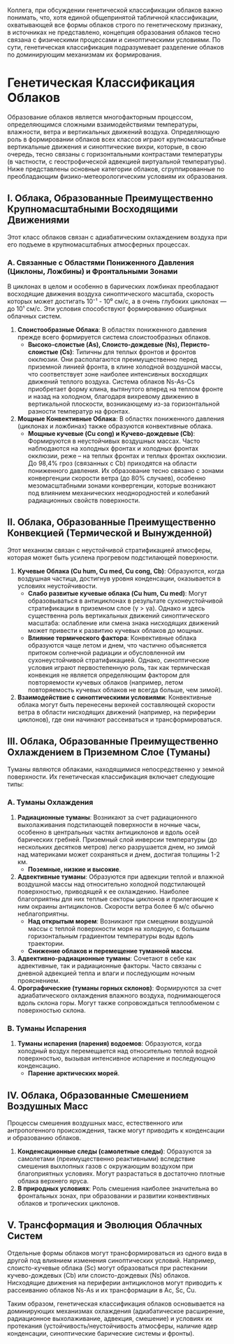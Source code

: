 Коллега, при обсуждении генетической классификации облаков важно понимать, что, хотя единой общепринятой табличной классификации, охватывающей все формы облаков строго по генетическому признаку, в источниках не представлено, концепция образования облаков тесно связана с физическими процессами и синоптическими условиями. По сути, генетическая классификация подразумевает разделение облаков по доминирующим механизмам их формирования.

# Генетическая Классификация Облаков

Образование облаков является многофакторным процессом, определяющимся сложными взаимодействиями температуры, влажности, ветра и вертикальных движений воздуха. Определяющую роль в формировании облаков всех классов играют крупномасштабные вертикальные движения и синоптические вихри, которые, в свою очередь, тесно связаны с горизонтальными контрастами температуры (в частности, с геострофической адвекцией виртуальной температуры). Ниже представлены основные категории облаков, сгруппированные по преобладающим физико-метеорологическим условиям их образования.

## I. Облака, Образованные Преимущественно Крупномасштабными Восходящими Движениями

Этот класс облаков связан с адиабатическим охлаждением воздуха при его подъеме в крупномасштабных атмосферных процессах.

### А. Связанные с Областями Пониженного Давления (Циклоны, Ложбины) и Фронтальными Зонами

В циклонах в целом и особенно в барических ложбинах преобладают восходящие движения воздуха синоптического масштаба, скорость которых может достигать 10⁻¹ - 10⁰ см/с, а в очень глубоких циклонах — до 10¹ см/с. Эти условия способствуют формированию обширных облачных систем.

1. **Слоистообразные Облака**: В областях пониженного давления прежде всего формируется система слоистообразных облаков.
    * **Высоко-слоистые (As), Слоисто-дождевые (Ns), Перисто-слоистые (Cs)**: Типичны для теплых фронтов и фронтов окклюзии. Они располагаются преимущественно перед приземной линией фронта, в клине холодной воздушной массы, что соответствует зоне наиболее интенсивных восходящих движений теплого воздуха. Система облаков Ns-As-Cs приобретает форму клина, вытянутого вперед на теплом фронте и назад на холодном, благодаря вихревому движению в вертикальной плоскости, возникающему из-за горизонтальной разности температур на фронтах.
2. **Мощные Конвективные Облака**: В областях пониженного давления (циклонах и ложбинах) также образуются конвективные облака.
    * **Мощные кучевые (Cu cong) и Кучево-дождевые (Cb)**: Формируются в неустойчивых воздушных массах. Часто наблюдаются на холодных фронтах и холодных фронтах окклюзии, реже – на теплых фронтах и теплых фронтах окклюзии. До 98,4% гроз (связанных с Cb) приходятся на области пониженного давления. Их образование тесно связано с зонами конвергенции скорости ветра (до 80% случаев), особенно мезомасштабными зонами конвергенции, которые возникают под влиянием механических неоднородностей и колебаний радиационных свойств поверхности.

## II. Облака, Образованные Преимущественно Конвекцией (Термической и Вынужденной)

Этот механизм связан с неустойчивой стратификацией атмосферы, которая может быть усилена прогревом подстилающей поверхности.

1. **Кучевые Облака (Cu hum, Cu med, Cu cong, Cb)**: Образуются, когда воздушная частица, достигнув уровня конденсации, оказывается в условиях неустойчивости.
    * **Слабо развитые кучевые облака (Cu hum, Cu med)**: Могут образовываться в антициклонах в результате сухонеустойчивой стратификации в приземном слое (γ > γa). Однако и здесь существенна роль вертикальных движений синоптического масштаба: ослабление или смена знака нисходящих движений может привести к развитию кучевых облаков до мощных.
    * **Влияние термического фактора**: Конвективные облака образуются чаще летом и днем, что частично объясняется притоком солнечной радиации и обусловленной им сухонеустойчивой стратификацией. Однако, синоптические условия играют первостепенную роль, так как термическая конвекция не является определяющим фактором для повторяемости кучевых облаков (например, летом повторяемость кучевых облаков не всегда больше, чем зимой).
2. **Взаимодействие с синоптическими условиями**: Конвективные облака могут быть перенесены верхней составляющей скорости ветра в области нисходящих движений (например, на периферии циклонов), где они начинают рассеиваться и трансформироваться.

## III. Облака, Образованные Преимущественно Охлаждением в Приземном Слое (Туманы)

Туманы являются облаками, находящимися непосредственно у земной поверхности. Их генетическая классификация включает следующие типы:

### А. Туманы Охлаждения

1. **Радиационные туманы**: Возникают за счет радиационного выхолаживания подстилающей поверхности в ночные часы, особенно в центральных частях антициклонов и вдоль осей барических гребней. Приземный слой инверсии температуры (до нескольких десятков метров) легко разрушается днем, но зимой над материками может сохраняться и днем, достигая толщины 1-2 км.
    * **Поземные, низкие и высокие**.
2. **Адвективные туманы**: Образуются при адвекции теплой и влажной воздушной массы над относительно холодной подстилающей поверхностью, приводящей к ее охлаждению. Наиболее благоприятны для них теплые секторы циклонов и прилегающие к ним окраины антициклонов. Скорости ветра более 6 м/с обычно неблагоприятны.
    * **Над открытым морем**: Возникают при смещении воздушной массы с теплой поверхности моря на холодную, с большим горизонтальным градиентом температуры воды вдоль траектории.
    * **Снижение облаков и перемещение туманной массы**.
3. **Адвективно-радиационные туманы**: Сочетают в себе как адвективные, так и радиационные факторы. Часто связаны с дневной адвекцией тепла и влаги и последующим ночным прояснением.
4. **Орографические (туманы горных склонов)**: Формируются за счет адиабатического охлаждения влажного воздуха, поднимающегося вдоль склона горы. Могут также сопровождаться теплообменом с поверхностью склона.

### В. Туманы Испарения

1. **Туманы испарения (парения) водоемов**: Образуются, когда холодный воздух перемещается над относительно теплой водной поверхностью, вызывая интенсивное испарение и последующую конденсацию.
    * **Парение арктических морей**.

## IV. Облака, Образованные Смешением Воздушных Масс

Процессы смешения воздушных масс, естественного или антропогенного происхождения, также могут приводить к конденсации и образованию облаков.

1. **Конденсационные следы (самолетные следы)**: Образуются за самолетами (преимущественно реактивными) вследствие смешения выхлопных газов с окружающим воздухом при благоприятных условиях. Могут разрастаться в достаточно плотные облака верхнего яруса.
2. **В природных условиях**: Роль смешения наиболее значительна во фронтальных зонах, при образовании и развитии конвективных облаков и тропических циклонов.

## V. Трансформация и Эволюция Облачных Систем

Отдельные формы облаков могут трансформироваться из одного вида в другой под влиянием изменения синоптических условий. Например, слоисто-кучевые облака (Sc) могут образоваться при растекании кучево-дождевых (Cb) или слоисто-дождевых (Ns) облаков. Нисходящие движения на периферии антициклонов могут приводить к рассеиванию облаков Ns-As и их трансформации в Ac, Sc, Cu.

Таким образом, генетическая классификация облаков основывается на доминирующих механизмах охлаждения (адиабатическое расширение, радиационное выхолаживание, адвекция, смешение) и условиях их протекания (устойчивость/неустойчивость атмосферы, наличие ядер конденсации, синоптические барические системы и фронты).
